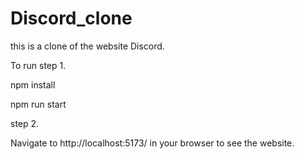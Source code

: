 # Discord_clone
this is a clone of the website Discord.

To run
 step 1.
	
 npm install
	
 npm run start

	
  step 2.

  Navigate to http://localhost:5173/ in your browser to see the website.
